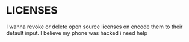 # LICENSES
I wanna revoke or delete open source licenses on encode them to their default input. I believe my phone was hacked i need help

